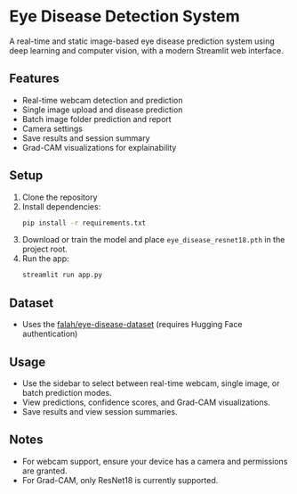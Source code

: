 # Eye Disease Detection System

A real-time and static image-based eye disease prediction system using deep learning and computer vision, with a modern Streamlit web interface.

## Features
- Real-time webcam detection and prediction
- Single image upload and disease prediction
- Batch image folder prediction and report
- Camera settings
- Save results and session summary
- Grad-CAM visualizations for explainability

## Setup
1. Clone the repository
2. Install dependencies:
   ```bash
   pip install -r requirements.txt
   ```
3. Download or train the model and place `eye_disease_resnet18.pth` in the project root.
4. Run the app:
   ```bash
   streamlit run app.py
   ```

## Dataset
- Uses the [falah/eye-disease-dataset](https://huggingface.co/datasets/Falah/eye-disease-dataset) (requires Hugging Face authentication)

## Usage
- Use the sidebar to select between real-time webcam, single image, or batch prediction modes.
- View predictions, confidence scores, and Grad-CAM visualizations.
- Save results and view session summaries.

## Notes
- For webcam support, ensure your device has a camera and permissions are granted.
- For Grad-CAM, only ResNet18 is currently supported. 